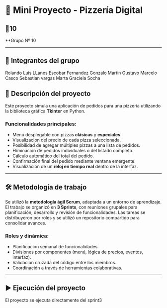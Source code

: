 # 🍕 Mini Proyecto - Pizzería Digital

## 🔢10

**Grupo Nº 10

---

## 👥 Integrantes del grupo

Rolando Luis LLanes
Escobar Fernandez Gonzalo Martin
Gustavo Marcelo Casco
Sebastian vargas
Marta Graciela Socha

## 🧾 Descripción del proyecto

Este proyecto simula una aplicación de pedidos para una pizzería utilizando la biblioteca gráfica **Tkinter** en Python.  

### Funcionalidades principales:
- Menú desplegable con pizzas **clásicas** y **especiales**.
- Visualización del precio de cada pizza seleccionada.
- Posibilidad de agregar múltiples pizzas a una lista de pedidos.
- Eliminación de pedidos individuales o del listado completo.
- Cálculo automático del total del pedido.
- Confirmación final del pedido mediante ventana emergente.
- Visualización de un **reloj en tiempo real** dentro de la interfaz.

---

## 🛠️ Metodología de trabajo

Se utilizó la **metodología ágil Scrum**, adaptada a un entorno de aprendizaje. El trabajo se organizó en **3 Sprints**, con reuniones grupales para planificación, desarrollo y revisión de funcionalidades. Las tareas se distribuyeron por roles y se utilizó un repositorio compartido para consolidar avances.

### Roles y dinámica:
- Planificación semanal de funcionalidades.
- Divisiones por componentes (menú, lógica de precios, eventos, interfaz).
- Validación cruzada del código entre los miembros.
- Coordinación a través de herramientas colaborativas.

---

## ▶️ Ejecución del proyecto

El proyecto se ejecuta directamente del sprint3
